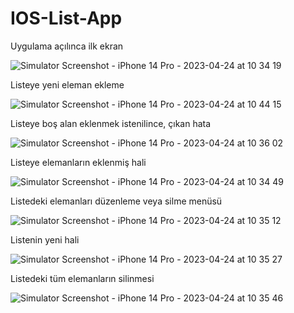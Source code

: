 # IOS-List-App

Uygulama açılınca ilk ekran

![Simulator Screenshot - iPhone 14 Pro - 2023-04-24 at 10 34 19](https://user-images.githubusercontent.com/55911470/233930516-4e634ba2-4357-4bfc-8467-22bbf09e0a5f.png)

Listeye yeni eleman ekleme

![Simulator Screenshot - iPhone 14 Pro - 2023-04-24 at 10 44 15](https://user-images.githubusercontent.com/55911470/233931659-7c51a283-7b2f-4f33-97bf-b744d0d3d00e.png)


Listeye boş alan eklenmek istenilince, çıkan hata

![Simulator Screenshot - iPhone 14 Pro - 2023-04-24 at 10 36 02](https://user-images.githubusercontent.com/55911470/233930725-3b0fcc38-3104-43f9-bb1c-bd9b864e38e7.png)

Listeye elemanların eklenmiş hali

![Simulator Screenshot - iPhone 14 Pro - 2023-04-24 at 10 34 49](https://user-images.githubusercontent.com/55911470/233930827-f813e26f-8f79-4947-8357-414eddf6a7cb.png)


Listedeki elemanları düzenleme veya silme menüsü

![Simulator Screenshot - iPhone 14 Pro - 2023-04-24 at 10 35 12](https://user-images.githubusercontent.com/55911470/233930908-a309e615-e171-4ac9-8768-7905e2666639.png)

Listenin yeni hali

![Simulator Screenshot - iPhone 14 Pro - 2023-04-24 at 10 35 27](https://user-images.githubusercontent.com/55911470/233931103-1e9dab98-1018-4549-bbcb-c2c4c5eb0ad8.png)

Listedeki tüm elemanların silinmesi

![Simulator Screenshot - iPhone 14 Pro - 2023-04-24 at 10 35 46](https://user-images.githubusercontent.com/55911470/233931209-be1d6766-a1e5-483a-813e-27f40ecd12df.png)
